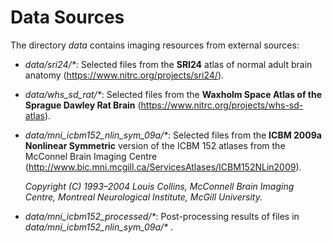 # Data Sources

The directory _data_ contains imaging resources from external sources:

- _data/sri24/*_:
  Selected files from the **SRI24** atlas of normal adult brain anatomy (https://www.nitrc.org/projects/sri24/).
- _data/whs_sd_rat/*_:
  Selected files from the **Waxholm Space Atlas of the Sprague Dawley Rat Brain** (https://www.nitrc.org/projects/whs-sd-atlas).   
- _data/mni_icbm152_nlin_sym_09a/*_:
  Selected files from the **ICBM 2009a Nonlinear Symmetric** version of the ICBM 152 atlases from the McConnel Brain Imaging Centre (http://www.bic.mni.mcgill.ca/ServicesAtlases/ICBM152NLin2009).
  
  *Copyright (C) 1993–2004 Louis Collins, McConnell Brain Imaging Centre, Montreal Neurological Institute, McGill University.*
  
- _data/mni_icbm152_processed/*_:
  Post-processing results of files in _data/mni_icbm152_nlin_sym_09a/*_ .
